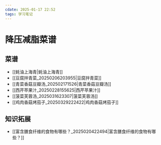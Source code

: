 ```yaml
---
cdate: 2025-01-17 22:52
tags: 学习笔记 
---
```


# 降压减脂菜谱

## 菜谱

- [[蚝油上海青|蚝油上海青]] 
- [[豆腐拌青菜_20250206203955|豆腐拌青菜]] 
- [[青菜香菇豆瓣汤_202502171526|青菜香菇豆瓣汤]] 
- [[西芹苹果汁_20250228155625|西芹苹果汁]]
- [[菠菜芙蓉汤_2025031623307|菠菜芙蓉汤]] 
- [[鸡肉香菇烤茄子_20250329222422|鸡肉香菇烤茄子]]

## 知识拓展

- [[富含膳食纤维的食物有哪些？_2025020422494|富含膳食纤维的食物有哪些？]]